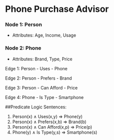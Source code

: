 # Phone Purchase Advisor

### Node 1: Person
- Attributes: Age, Income, Usage

### Node 2: Phone
- Attributes: Brand, Type, Price

Edge 1: Person - Uses - Phone

Edge 2: Person - Prefers - Brand

Edge 3: Person - Can Afford - Price

Edge 4: Phone - Is Type - Smartphone

##Predicate Logic Sentences:

1. Person(x) ∧ Uses(x,y) ⇒ Phone(y) 
2. Person(x) ∧ Prefers(x,b) ⇒ Brand(b) 
3. Person(x) ∧ Can Afford(x,p) ⇒ Price(p) 
4. Phone(y) ∧ Is Type(y,s) ⇒ Smartphone(s)

